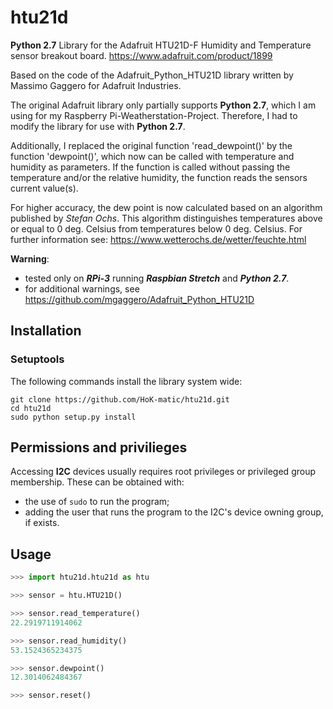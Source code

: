 # htu21d
**Python 2.7** Library for the Adafruit HTU21D-F Humidity and Temperature sensor breakout board. https://www.adafruit.com/product/1899

Based on the code of the Adafruit_Python_HTU21D library written by Massimo Gaggero for Adafruit Industries.

The original Adafruit library only partially supports **Python 2.7**, which I am using for my Raspberry Pi-Weatherstation-Project.
Therefore, I had to modify the library for use with **Python 2.7**. 

Additionally, I replaced the original function 'read_dewpoint()' by the function 'dewpoint()', which now can be called with temperature and humidity as parameters. If the function is called without passing the temperature and/or the relative humidity, the function reads the sensors current value(s).

For higher accuracy, the dew point is now calculated based on an algorithm published by *Stefan Ochs*. This algorithm distinguishes temperatures above or equal to 0 deg. Celsius from temperatures below 0 deg. Celsius. For further information see: https://www.wetterochs.de/wetter/feuchte.html
 
**Warning**:

 * tested only on ***RPi-3*** running ***Raspbian Stretch*** and ***Python 2.7***.
 * for additional warnings, see https://github.com/mgaggero/Adafruit_Python_HTU21D

## Installation
### Setuptools
The following commands install the library system wide:
```console
git clone https://github.com/HoK-matic/htu21d.git
cd htu21d
sudo python setup.py install
```

## Permissions and privilieges
Accessing **I2C** devices usually requires root privileges or privileged group membership. These can be obtained with:

* the use of `sudo` to run the program;
* adding the user that runs the program to the I2C's device owning group, if exists.

## Usage
```python
>>> import htu21d.htu21d as htu

>>> sensor = htu.HTU21D()

>>> sensor.read_temperature()
22.2919711914062

>>> sensor.read_humidity()
53.1524365234375

>>> sensor.dewpoint()
12.3014062484367

>>> sensor.reset()

```
